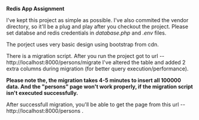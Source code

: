 **Redis App Assignment**

I've kept this project as simple as possible. I've also commited the vendor directory, so it'll be a plug and play after you checkout the project.
Please set databse and redis credentials in _database.php_ and _.env_ files.

The porject uses very basic design using bootstrap from cdn.

There is a migration script. After you run the project got to url -- http://localhost:8000/persons/migrate
I've altered the table and added 2 extra columns during migration (for better query execution/performance).

**Please note the, the migration takes 4-5 minutes to insert all 100000 data. And the "persons" page won't work properly, if the migration script isn't executed successfully.**

After successfull migration, you'll be able to get the page from this url -- http://localhost:8000/persons .
